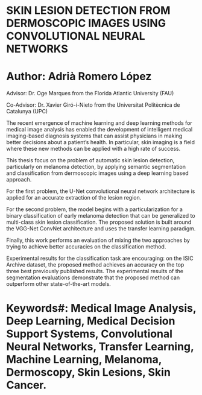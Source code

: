 # SKIN LESION DETECTION FROM DERMOSCOPIC IMAGES USING CONVOLUTIONAL NEURAL NETWORKS

# Author: Adrià Romero López
Advisor: Dr. Oge Marques from the Florida Atlantic University (FAU)

Co-Advisor: Dr. Xavier Giró-i-Nieto from the Universitat Politècnica de Catalunya (UPC)

The recent emergence of machine learning and deep learning methods for medical image analysis has enabled the development of intelligent medical imaging-based diagnosis systems that can assist physicians in making better decisions about a patient’s health. In particular, skin imaging is a field where these new methods can be applied with a high rate of success. 

This thesis focus on the problem of automatic skin lesion detection,  particularly on melanoma detection, by applying semantic segmentation and classification from dermoscopic images using a deep learning based approach. 

For the first problem, the U-Net convolutional neural network architecture is applied for an accurate extraction of the lesion region. 

For the second problem, the model begins with a particularization for a binary classification of early melanoma detection that can be generalized to multi-class skin lesion classification.  The proposed solution is built around the VGG-Net ConvNet architecture and uses the transfer learning paradigm. 

Finally, this work performs an evaluation of mixing the two approaches by trying to achieve better accuracies on the classification method.

Experimental results for the classification task are encouraging: on the ISIC Archive dataset, the proposed method achieves an accuracy on the top three best previously published results. The experimental results of the segmentation evaluations demonstrate that the proposed method can outperform other state-of-the-art models.


# Keywords#: Medical Image Analysis, Deep Learning, Medical Decision Support Systems, Convolutional Neural Networks, Transfer Learning, Machine Learning, Melanoma, Dermoscopy, Skin Lesions, Skin Cancer.
